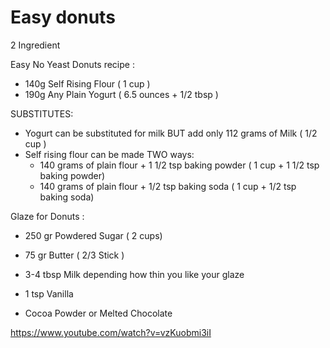 # Easy donuts

2 Ingredient

Easy No Yeast Donuts recipe :

- 140g Self Rising Flour ( 1 cup )
- 190g Any Plain Yogurt ( 6.5 ounces + 1/2 tbsp )

SUBSTITUTES:

* Yogurt can be substituted for milk BUT add only 112 grams of Milk ( 1/2 cup )
* Self rising flour can be made TWO ways:
  - 140 grams of plain flour + 1 1/2 tsp baking powder ( 1 cup + 1 1/2 tsp baking powder)
  - 140 grams of plain flour + 1/2 tsp baking soda ( 1 cup + 1/2 tsp baking soda)

Glaze for Donuts :

- 250 gr Powdered Sugar ( 2 cups)
- 75 gr Butter ( 2/3 Stick )
- 3-4 tbsp Milk depending how thin you like your glaze
- 1 tsp Vanilla

- Cocoa Powder or Melted Chocolate

https://www.youtube.com/watch?v=vzKuobmi3iI
